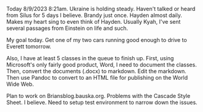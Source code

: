 Today 8/9/2023 8:21am.  Ukraine is holding steady.  Haven't talked or heard from Silus for 5 days I believe.  Brandy just once.  Hayden almost daily.  Makes my heart sing to even think of Hayden.  Usually
Kyah, I've sent several passages from Einstein on life and such.

My goal today.  Get one of my two cars running good enough to drive to Everett tomorrow.

Also, I have at least 5 classes in the queue to finish up.  First, using Microsoft's only fairly good product, Word, I need to document the classes.
Then, convert the documents (.docx) to markdown.  Edit the markdown.  Then use Pandoc to convert to an HTML file for publishing on the World Wide Web.

Plan to work on Briansblog.bauska.org.  Problems with the Cascade Style Sheet.  I believe. Need to setup test environment to narrow down the issues.

